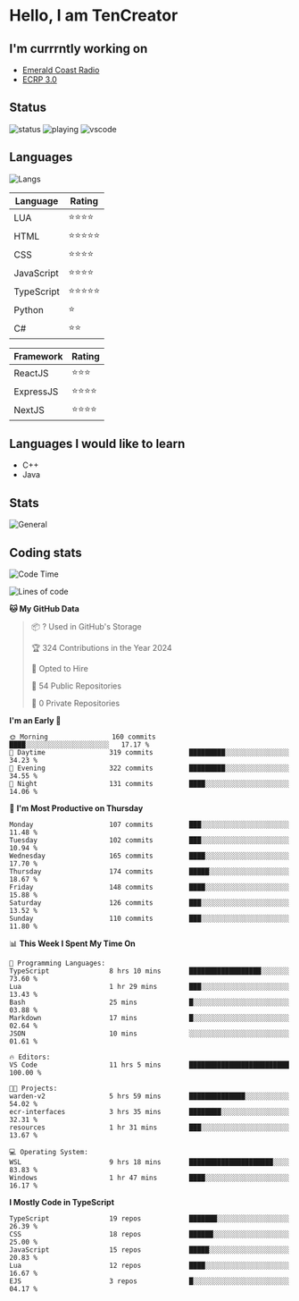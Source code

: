 # Hello, I am TenCreator

## I'm currrntly working on
- [Emerald Coast Radio](https://listen.emeraldcoastrp.com/)
- [ECRP 3.0](http://github.com/Emerald-Coast-Roleplay/)

## Status
![status](https://api.statusbadges.me/badge/status/518334475038359555?simple=true&style=for-the-badge)
![playing](https://api.statusbadges.me/badge/playing/518334475038359555?style=for-the-badge)
![vscode](https://api.statusbadges.me/badge/vscode/518334475038359555?style=for-the-badge)

## Languages
![Langs](https://github-readme-stats.vercel.app/api/top-langs/?username=tencreator&layout=compact&theme=radical)


|Language|Rating|
|--------|------|
|LUA|⭐️⭐️⭐️⭐️|
|HTML|⭐️⭐️⭐️⭐️⭐️|
|CSS|⭐️⭐️⭐️⭐️|
|JavaScript|⭐️⭐️⭐️⭐️|
|TypeScript|⭐️⭐️⭐️⭐️⭐️|
|Python|⭐️|
|C#|⭐️⭐️ |

|Framework|Rating|
|--------|------|
|ReactJS|⭐️⭐️⭐|
|ExpressJS|⭐️⭐️⭐️⭐️|
|NextJS|⭐️⭐️⭐⭐️|

## Languages I would like to learn
- C++
- Java

## Stats
![General](https://github-readme-stats.vercel.app/api?username=tencreator&show_icons=true&theme=radical)

## Coding stats

<!--START_SECTION:waka-->
![Code Time](http://img.shields.io/badge/Code%20Time-277%20hrs%2059%20mins-blue)

![Lines of code](https://img.shields.io/badge/From%20Hello%20World%20I%27ve%20Written-1.3%20million%20lines%20of%20code-blue)

**🐱 My GitHub Data** 

> 📦 ? Used in GitHub's Storage 
 > 
> 🏆 324 Contributions in the Year 2024
 > 
> 💼 Opted to Hire
 > 
> 📜 54 Public Repositories 
 > 
> 🔑 0 Private Repositories 
 > 
**I'm an Early 🐤** 

```text
🌞 Morning                160 commits         ████░░░░░░░░░░░░░░░░░░░░░   17.17 % 
🌆 Daytime                319 commits         █████████░░░░░░░░░░░░░░░░   34.23 % 
🌃 Evening                322 commits         █████████░░░░░░░░░░░░░░░░   34.55 % 
🌙 Night                  131 commits         ████░░░░░░░░░░░░░░░░░░░░░   14.06 % 
```
📅 **I'm Most Productive on Thursday** 

```text
Monday                   107 commits         ███░░░░░░░░░░░░░░░░░░░░░░   11.48 % 
Tuesday                  102 commits         ███░░░░░░░░░░░░░░░░░░░░░░   10.94 % 
Wednesday                165 commits         ████░░░░░░░░░░░░░░░░░░░░░   17.70 % 
Thursday                 174 commits         █████░░░░░░░░░░░░░░░░░░░░   18.67 % 
Friday                   148 commits         ████░░░░░░░░░░░░░░░░░░░░░   15.88 % 
Saturday                 126 commits         ███░░░░░░░░░░░░░░░░░░░░░░   13.52 % 
Sunday                   110 commits         ███░░░░░░░░░░░░░░░░░░░░░░   11.80 % 
```


📊 **This Week I Spent My Time On** 

```text
💬 Programming Languages: 
TypeScript               8 hrs 10 mins       ██████████████████░░░░░░░   73.60 % 
Lua                      1 hr 29 mins        ███░░░░░░░░░░░░░░░░░░░░░░   13.43 % 
Bash                     25 mins             █░░░░░░░░░░░░░░░░░░░░░░░░   03.88 % 
Markdown                 17 mins             █░░░░░░░░░░░░░░░░░░░░░░░░   02.64 % 
JSON                     10 mins             ░░░░░░░░░░░░░░░░░░░░░░░░░   01.61 % 

🔥 Editors: 
VS Code                  11 hrs 5 mins       █████████████████████████   100.00 % 

🐱‍💻 Projects: 
warden-v2                5 hrs 59 mins       ██████████████░░░░░░░░░░░   54.02 % 
ecr-interfaces           3 hrs 35 mins       ████████░░░░░░░░░░░░░░░░░   32.31 % 
resources                1 hr 31 mins        ███░░░░░░░░░░░░░░░░░░░░░░   13.67 % 

💻 Operating System: 
WSL                      9 hrs 18 mins       █████████████████████░░░░   83.83 % 
Windows                  1 hr 47 mins        ████░░░░░░░░░░░░░░░░░░░░░   16.17 % 
```

**I Mostly Code in TypeScript** 

```text
TypeScript               19 repos            ███████░░░░░░░░░░░░░░░░░░   26.39 % 
CSS                      18 repos            ██████░░░░░░░░░░░░░░░░░░░   25.00 % 
JavaScript               15 repos            █████░░░░░░░░░░░░░░░░░░░░   20.83 % 
Lua                      12 repos            ████░░░░░░░░░░░░░░░░░░░░░   16.67 % 
EJS                      3 repos             █░░░░░░░░░░░░░░░░░░░░░░░░   04.17 % 
```




<!--END_SECTION:waka-->
